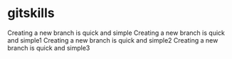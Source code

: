 # gitskills
Creating a new branch is quick and simple
Creating a new branch is quick and simple1
Creating a new branch is quick and simple2
Creating a new branch is quick and simple3